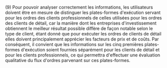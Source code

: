 (9) Pour pouvoir analyser correctement les informations, les utilisateurs doivent être en mesure de distinguer les plates-formes d'exécution servant pour les ordres des clients professionnels de celles utilisées pour les ordres des clients de détail, car la manière dont les entreprises d'investissement obtiennent le meilleur résultat possible diffère de façon notable selon le type de client, étant donné que pour exécuter les ordres de clients de détail elles doivent principalement apprécier les facteurs de prix et de coûts. Par conséquent, il convient que les informations sur les cinq premières plates-formes d'exécution soient fournies séparément pour les clients de détail et pour les clients professionnels, ce qui permettra d'effectuer une évaluation qualitative du flux d'ordres parvenant sur ces plates-formes.